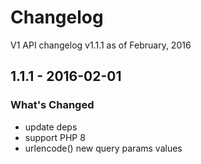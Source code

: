# Changelog

V1 API changelog v1.1.1 as of February, 2016

## 1.1.1 - 2016-02-01

### What's Changed

- update deps
- support PHP 8
- urlencode() new query params values
